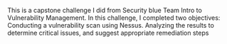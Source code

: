 This is a capstone challenge I did from Security blue Team Intro to Vulnerability Management.
In this challenge, I completed two objectives:
    Conducting a vulnerability scan using Nessus.
    Analyzing the results to determine critical issues, and suggest appropriate remediation steps
    
